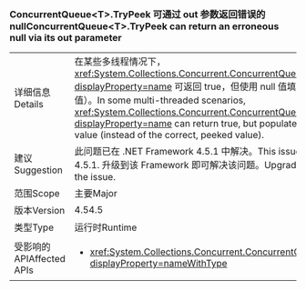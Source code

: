 ### <a name="concurrentqueuelttgttrypeek-can-return-an-erroneous-null-via-its-out-parameter"></a><span data-ttu-id="f4cd5-101">ConcurrentQueue&lt;T&gt;.TryPeek 可通过 out 参数返回错误的 null</span><span class="sxs-lookup"><span data-stu-id="f4cd5-101">ConcurrentQueue&lt;T&gt;.TryPeek can return an erroneous null via its out parameter</span></span>

|   |   |
|---|---|
|<span data-ttu-id="f4cd5-102">详细信息</span><span class="sxs-lookup"><span data-stu-id="f4cd5-102">Details</span></span>|<span data-ttu-id="f4cd5-103">在某些多线程情况下，<xref:System.Collections.Concurrent.ConcurrentQueue%601.TryPeek(%600@)?displayProperty=name> 可返回 true，但使用 null 值填充 Out 参数（而非正确的扫视值）。</span><span class="sxs-lookup"><span data-stu-id="f4cd5-103">In some multi-threaded scenarios, <xref:System.Collections.Concurrent.ConcurrentQueue%601.TryPeek(%600@)?displayProperty=name> can return true, but populate the out parameter with a null value (instead of the correct, peeked value).</span></span>|
|<span data-ttu-id="f4cd5-104">建议</span><span class="sxs-lookup"><span data-stu-id="f4cd5-104">Suggestion</span></span>|<span data-ttu-id="f4cd5-105">此问题已在 .NET Framework 4.5.1 中解决。</span><span class="sxs-lookup"><span data-stu-id="f4cd5-105">This issue is fixed in the .NET Framework 4.5.1.</span></span> <span data-ttu-id="f4cd5-106">升级到该 Framework 即可解决该问题。</span><span class="sxs-lookup"><span data-stu-id="f4cd5-106">Upgrading to that Framework will solve the issue.</span></span>|
|<span data-ttu-id="f4cd5-107">范围</span><span class="sxs-lookup"><span data-stu-id="f4cd5-107">Scope</span></span>|<span data-ttu-id="f4cd5-108">主要</span><span class="sxs-lookup"><span data-stu-id="f4cd5-108">Major</span></span>|
|<span data-ttu-id="f4cd5-109">版本</span><span class="sxs-lookup"><span data-stu-id="f4cd5-109">Version</span></span>|<span data-ttu-id="f4cd5-110">4.5</span><span class="sxs-lookup"><span data-stu-id="f4cd5-110">4.5</span></span>|
|<span data-ttu-id="f4cd5-111">类型</span><span class="sxs-lookup"><span data-stu-id="f4cd5-111">Type</span></span>|<span data-ttu-id="f4cd5-112">运行时</span><span class="sxs-lookup"><span data-stu-id="f4cd5-112">Runtime</span></span>|
|<span data-ttu-id="f4cd5-113">受影响的 API</span><span class="sxs-lookup"><span data-stu-id="f4cd5-113">Affected APIs</span></span>|<ul><li><xref:System.Collections.Concurrent.ConcurrentQueue%601.TryPeek(%600@)?displayProperty=nameWithType></li></ul>|


